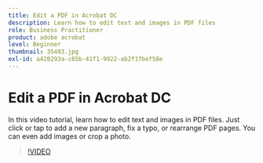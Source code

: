 ```yaml
---
title: Edit a PDF in Acrobat DC
description: Learn how to edit text and images in PDF files
role: Business Practitioner
product: adobe acrobat
level: Beginner
thumbnail: 35493.jpg
exl-id: a420293a-c85b-41f1-9922-ab2f1fbef58e
---
```

# Edit a PDF in Acrobat DC

In this video tutorial, learn how to edit text and images in PDF files. Just click or tap to add a new paragraph, fix a typo, or rearrange PDF pages. You can even add images or crop a photo.

>[!VIDEO](https://video.tv.adobe.com/v/35493?hidetitle=true)
